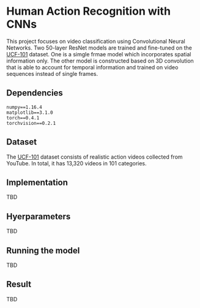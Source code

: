 # Human Action Recognition with CNNs

This project focuses on video classification using Convolutional Neural Networks. Two 50-layer ResNet models are trained and fine-tuned on the [UCF-101](https://www.crcv.ucf.edu/data/UCF101.php) dataset. One is a simgle frmae model which incorporates spatial information only. The other model is constructed based on 3D convolution that is able to account for temporal information and trained on video sequences instead of single frames.

## Dependencies

```
numpy==1.16.4
matplotlib==3.1.0
torch==0.4.1
torchvision==0.2.1
```

## Dataset

The [UCF-101](https://www.crcv.ucf.edu/data/UCF101.php) dataset consists of realistic action videos collected from YouTube. In total, it has 13,320 videos in 101 categories.

## Implementation

TBD

## Hyerparameters

TBD

## Running the model

TBD

## Result

TBD
